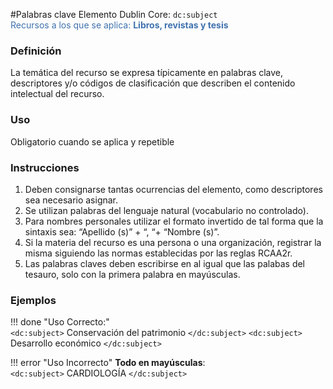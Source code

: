 #Palabras clave
Elemento Dublin Core: `dc:subject`  
<span style="color:#3F72AF">Recursos a los que se aplica: __Libros, revistas y tesis__ </span>

### __Definición__
La  temática  del  recurso se  expresa  típicamente  en  palabras clave,  descriptores  y/o  códigos  de  clasificación  que  describen  el contenido intelectual del recurso. 

### __Uso__
Obligatorio cuando se aplica y repetible  

### __Instrucciones__
1. Deben consignarse tantas ocurrencias del elemento, como descriptores sea necesario asignar.
2. Se utilizan palabras del lenguaje natural (vocabulario no controlado).  
3. Para nombres personales utilizar el formato invertido de tal forma que la sintaxis sea: “Apellido (s)” + “, “+ “Nombre (s)”.   
4. Si la materia del recurso es una persona o una organización, registrar la misma siguiendo las normas establecidas por las reglas RCAA2r.  
5. Las palabras claves deben escribirse en al igual que las palabas del tesauro, solo con la primera palabra en mayúsculas.
### __Ejemplos__

!!! done "Uso Correcto:"  
    `<dc:subject>` Conservación del patrimonio `</dc:subject>`
    `<dc:subject>` Desarrollo económico `</dc:subject>`
    

!!! error "Uso Incorrecto"
    **Todo en mayúsculas**:  
    `<dc:subject>` CARDIOLOGÍA `</dc:subject>`
